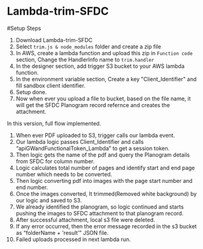 # Lambda-trim-SFDC
#Setup Steps
1. Download Lambda-trim-SFDC
2. Select `trim.js & node_modules` folder and create a zip file
3. In AWS, create a lambda function and upload this zip in `Function code` section, Change the HandlerInfo name to 
```trim.handler``` 
4. In the designer section, add trigger S3 bucket to your AWS lambda function. 
5. In the environment variable section, Create a key "Client_Identifier" and fill sandbox client identifier. 
6. Setup done.
7. Now when ever you upload a file to bucket, based on the file name, it will get the SFDC Planogram record refernce and creates the attachment.

In this version, full flow implemented.
1. When ever PDF uploaded to S3, trigger calls our lambda event.
2. Our lambda logic passes Client_Identifier and calls “apiGWandFunctionalToken_Lambda” to get a session token.
3. Then logic gets the name of the pdf and query the Planogram details from SFDC for column number. 
4. Logic calculates total number of pages and identify start and end page number which needs to be converted.
5. Then logic converting pdf into images with the page start number and end number.
6. Once the images converted, It trimmed(Removed white background) by our logic and saved to S3.
7. We already identified the planogram, so logic continued and starts pushing the images to SFDC attachment to that planogram record.
8. After successful attachment, local s3 file were deleted.
9. If any error occurred, then the error message recorded in the s3 bucket as “folderName + 'result’”  JSON file.
10. Failed uploads processed in next lambda run. 

